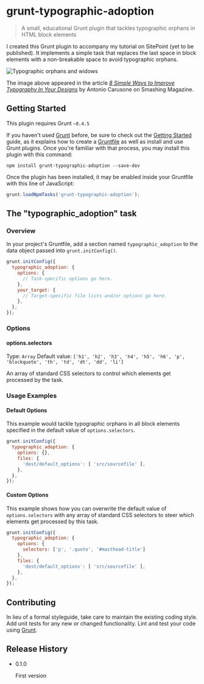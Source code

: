# grunt-typographic-adoption

> A small, educational Grunt plugin that tackles typographic orphans in HTML block elements

I created this Grunt plugin to accompany my tutorial on SitePoint (yet to be published). It implements a simple task that replaces the last space in block elements with a non-breakable space to avoid typographic orphans.

![Typographic orphans and widows](http://www.smashingmagazine.com/images/typography-tips/image5.jpg)

The image above appeared in the article [*8 Simple Ways to Improve Typography In Your Designs*](http://www.smashingmagazine.com/2009/04/8-simple-ways-to-improve-typography-in-your-designs/) by Antonio Carusone on Smashing Magazine.

## Getting Started
This plugin requires Grunt `~0.4.5`

If you haven't used [Grunt](http://gruntjs.com/) before, be sure to check out the [Getting Started](http://gruntjs.com/getting-started) guide, as it explains how to create a [Gruntfile](http://gruntjs.com/sample-gruntfile) as well as install and use Grunt plugins. Once you're familiar with that process, you may install this plugin with this command:

```shell
npm install grunt-typographic-adoption --save-dev
```

Once the plugin has been installed, it may be enabled inside your Gruntfile with this line of JavaScript:

```js
grunt.loadNpmTasks('grunt-typographic-adoption');
```

## The "typographic_adoption" task

### Overview
In your project's Gruntfile, add a section named `typographic_adoption` to the data object passed into `grunt.initConfig()`.

```js
grunt.initConfig({
  typographic_adoption: {
    options: {
      // Task-specific options go here.
    },
    your_target: {
      // Target-specific file lists and/or options go here.
    },
  },
});
```

### Options

#### options.selectors
Type: `Array`
Default value: `['h1', 'h2', 'h3', 'h4', 'h5', 'h6', 'p', 'blockquote', 'th', 'td', 'dt', 'dd', 'li']`

An array of standard CSS selectors to control which elements get processed by the task.

### Usage Examples

#### Default Options
This example would tackle typographic orphans in all block elements specified in the default value of `options.selectors`.

```js
grunt.initConfig({
  typographic_adoption: {
    options: {},
    files: {
      'dest/default_options': [ 'src/sourcefile' ],
    },
  },
});
```

#### Custom Options
This example shows how you can overwrite the default value of `options.selectors` with any array of standard CSS selectors to steer which elements get processed by this task.

```js
grunt.initConfig({
  typographic_adoption: {
    options: {
      selectors: ['p', '.quote', '#masthead-title']
    },
    files: {
      'dest/default_options': [ 'src/sourcefile' ],
    },
  },
});
```

## Contributing
In lieu of a formal styleguide, take care to maintain the existing coding style. Add unit tests for any new or changed functionality. Lint and test your code using [Grunt](http://gruntjs.com/).

## Release History

- 0.1.0

  First version
